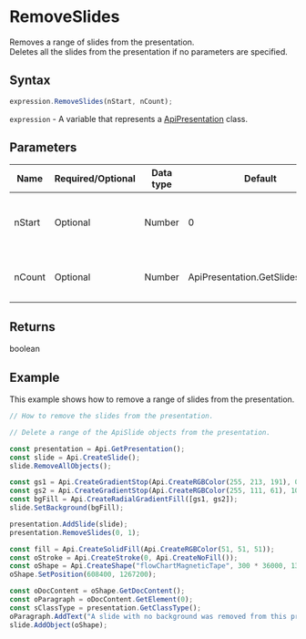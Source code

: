# RemoveSlides

Removes a range of slides from the presentation.\
Deletes all the slides from the presentation if no parameters are specified.

## Syntax

```javascript
expression.RemoveSlides(nStart, nCount);
```

`expression` - A variable that represents a [ApiPresentation](../ApiPresentation.md) class.

## Parameters

| **Name** | **Required/Optional** | **Data type** | **Default** | **Description** |
| ------------- | ------------- | ------------- | ------------- | ------------- |
| nStart | Optional | Number | 0 | The starting position for the deletion range. |
| nCount | Optional | Number | ApiPresentation.GetSlidesCount() | The number of slides to delete. |

## Returns

boolean

## Example

This example shows how to remove a range of slides from the presentation.

```javascript editor-pptx
// How to remove the slides from the presentation.

// Delete a range of the ApiSlide objects from the presentation.

const presentation = Api.GetPresentation();
const slide = Api.CreateSlide();
slide.RemoveAllObjects();

const gs1 = Api.CreateGradientStop(Api.CreateRGBColor(255, 213, 191), 0);
const gs2 = Api.CreateGradientStop(Api.CreateRGBColor(255, 111, 61), 100000);
const bgFill = Api.CreateRadialGradientFill([gs1, gs2]);
slide.SetBackground(bgFill);

presentation.AddSlide(slide);
presentation.RemoveSlides(0, 1);

const fill = Api.CreateSolidFill(Api.CreateRGBColor(51, 51, 51));
const oStroke = Api.CreateStroke(0, Api.CreateNoFill());
const oShape = Api.CreateShape("flowChartMagneticTape", 300 * 36000, 130 * 36000, fill, oStroke);
oShape.SetPosition(608400, 1267200);

const oDocContent = oShape.GetDocContent();
const oParagraph = oDocContent.GetElement(0);
const sClassType = presentation.GetClassType();
oParagraph.AddText("A slide with no background was removed from this presentation.");
slide.AddObject(oShape);

```

